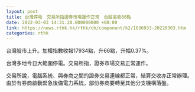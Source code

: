 ```yaml
---
layout: post
title: 台灣停電　交易所指證券市場運作正常　台股高收66點
date: 2022-03-03 14:31:20.000000000 +08:00
link: https://news.rthk.hk/rthk/ch/component/k2/1636933-20220303.htm
categories: rthk
---
```


台灣股市上升。加權指數收報17934點，升66點，升幅0.37%。

台灣多地今日大範圍停電。交易所指，證券市場交易正常運作。

交易所說，電腦系統、與券商之間的證券交易連線都正常，結算交收亦正常辦理。由於有券商啟動緊急後備電力系統，部份券商要轉至其他分支機構落盤。
